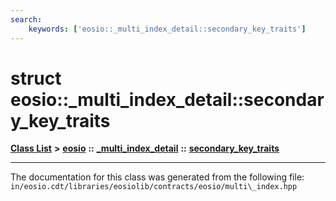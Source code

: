 ```yaml
---
search:
    keywords: ['eosio::_multi_index_detail::secondary_key_traits']
---
```


# struct eosio::\_multi\_index\_detail::secondary\_key\_traits

[**Class List**](annotated.md) **>** [**eosio**](namespaceeosio.md) **::** [**\_multi\_index\_detail**](namespaceeosio_1_1__multi__index__detail.md) **::** [**secondary\_key\_traits**](structeosio_1_1__multi__index__detail_1_1secondary__key__traits.md)




----------------------------------------
The documentation for this class was generated from the following file: `in/eosio.cdt/libraries/eosiolib/contracts/eosio/multi\_index.hpp`
